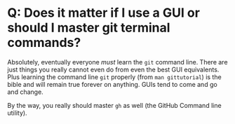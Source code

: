 # Q: Does it matter if I use a GUI or should I master git terminal commands?

Absolutely, eventually everyone *must* learn the `git` command line. There are just things you really cannot even do from even the best GUI equivalents. Plus learning the command line `git` properly (from `man gittutorial`) is the bible and will remain true forever on anything. GUIs tend to come and go and change.

By the way, you really should master `gh` as well (the GitHub Command line utility).
